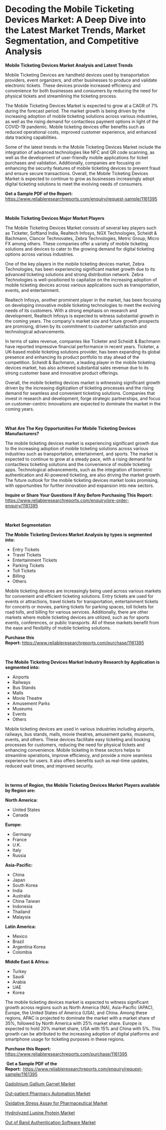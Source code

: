 <p><h1>Decoding the Mobile Ticketing Devices Market: A Deep Dive into the Latest Market Trends, Market Segmentation, and Competitive Analysis</h1></p><p><strong>Mobile Ticketing Devices Market Analysis and Latest Trends</strong></p>
<p><p>Mobile Ticketing Devices are handheld devices used by transportation providers, event organizers, and other businesses to produce and validate electronic tickets. These devices provide increased efficiency and convenience for both businesses and consumers by reducing the need for physical tickets and streamlining the ticketing process.</p><p>The Mobile Ticketing Devices Market is expected to grow at a CAGR of 7% during the forecast period. The market growth is being driven by the increasing adoption of mobile ticketing solutions across various industries, as well as the rising demand for contactless payment options in light of the COVID-19 pandemic. Mobile ticketing devices offer benefits such as reduced operational costs, improved customer experience, and enhanced data tracking capabilities.</p><p>Some of the latest trends in the Mobile Ticketing Devices Market include the integration of advanced technologies like NFC and QR code scanning, as well as the development of user-friendly mobile applications for ticket purchases and validation. Additionally, companies are focusing on enhancing the security features of mobile ticketing devices to prevent fraud and ensure secure transactions. Overall, the Mobile Ticketing Devices Market is expected to continue to grow as businesses increasingly adopt digital ticketing solutions to meet the evolving needs of consumers.</p></p>
<p><strong>Get a Sample PDF of the Report:&nbsp;</strong> <a href="https://www.reliableresearchreports.com/enquiry/request-sample/1161395">https://www.reliableresearchreports.com/enquiry/request-sample/1161395</a></p>
<p>&nbsp;</p>
<p><strong>Mobile Ticketing Devices Major Market Players</strong></p>
<p><p>The Mobile Ticketing Devices Market consists of several key players such as Ticketer, Softland India, Realtech Infosys, NGX Technologies, Scheidt & Bachmann, Clancor Technovates, Zebra Technologies, Metric Group, Micro FX among others. These companies offer a variety of mobile ticketing solutions and devices to cater to the growing demand for digital ticketing options across various industries.</p><p>One of the key players in the mobile ticketing devices market, Zebra Technologies, has been experiencing significant market growth due to its advanced ticketing solutions and strong distribution network. Zebra Technologies is well-positioned to capitalize on the increasing adoption of mobile ticketing devices across various applications such as transportation, events, and entertainment.</p><p>Realtech Infosys, another prominent player in the market, has been focusing on developing innovative mobile ticketing technologies to meet the evolving needs of its customers. With a strong emphasis on research and development, Realtech Infosys is expected to witness substantial growth in the coming years. The company's market size and future growth prospects are promising, driven by its commitment to customer satisfaction and technological advancements.</p><p>In terms of sales revenue, companies like Ticketer and Scheidt & Bachmann have reported impressive financial performance in recent years. Ticketer, a UK-based mobile ticketing solutions provider, has been expanding its global presence and enhancing its product portfolio to stay ahead of the competition. Scheidt & Bachmann, a leading player in the mobile ticketing devices market, has also achieved substantial sales revenue due to its strong customer base and innovative product offerings.</p><p>Overall, the mobile ticketing devices market is witnessing significant growth driven by the increasing digitization of ticketing processes and the rising demand for seamless and convenient ticketing solutions. Companies that invest in research and development, forge strategic partnerships, and focus on customer-centric innovations are expected to dominate the market in the coming years.</p></p>
<p>&nbsp;</p>
<p><strong>What Are The Key Opportunities For Mobile Ticketing Devices Manufacturers?</strong></p>
<p><p>The mobile ticketing devices market is experiencing significant growth due to the increasing adoption of mobile ticketing solutions across various industries such as transportation, entertainment, and sports. The market is expected to continue to grow at a steady pace, with a rising demand for contactless ticketing solutions and the convenience of mobile ticketing apps. Technological advancements, such as the integration of biometric authentication and AI-powered ticketing, are also driving the market growth. The future outlook for the mobile ticketing devices market looks promising, with opportunities for further innovation and expansion into new sectors.</p></p>
<p><strong>Inquire or Share Your Questions If Any Before Purchasing This Report:</strong> <a href="https://www.reliableresearchreports.com/enquiry/pre-order-enquiry/1161395">https://www.reliableresearchreports.com/enquiry/pre-order-enquiry/1161395</a></p>
<p>&nbsp;</p>
<p><strong>Market Segmentation</strong></p>
<p><strong>The Mobile Ticketing Devices Market Analysis by types is segmented into:</strong></p>
<p><ul><li>Entry Tickets</li><li>Travel Tickets</li><li>Entertainment Tickets</li><li>Parking Tickets</li><li>Toll Tickets</li><li>Billing</li><li>Others</li></ul></p>
<p><p>Mobile ticketing devices are increasingly being used across various markets for convenient and efficient ticketing solutions. Entry tickets are used for events or attractions, travel tickets for transportation, entertainment tickets for concerts or movies, parking tickets for parking spaces, toll tickets for road tolls, and billing for various services. Additionally, there are other markets where mobile ticketing devices are utilized, such as for sports events, conferences, or public transports. All of these markets benefit from the ease and flexibility of mobile ticketing solutions.</p></p>
<p><strong>Purchase this Report:&nbsp;</strong><a href="https://www.reliableresearchreports.com/purchase/1161395">https://www.reliableresearchreports.com/purchase/1161395</a></p>
<p>&nbsp;</p>
<p><strong>The Mobile Ticketing Devices Market Industry Research by Application is segmented into:</strong></p>
<p><ul><li>Airports</li><li>Railways</li><li>Bus Stands</li><li>Malls</li><li>Movie Theatre</li><li>Amusement Parks</li><li>Museums</li><li>Events</li><li>Others</li></ul></p>
<p><p>Mobile ticketing devices are used in various industries including airports, railways, bus stands, malls, movie theatres, amusement parks, museums, events, and others. These devices facilitate easy ticketing and booking processes for customers, reducing the need for physical tickets and enhancing convenience. Mobile ticketing in these sectors helps to streamline operations, improve efficiency, and provide a more seamless experience for users. It also offers benefits such as real-time updates, reduced wait times, and improved security.</p></p>
<p>&nbsp;</p>
<p><strong>In terms of Region, the Mobile Ticketing Devices Market Players available by Region are:</strong></p>
<p>
    <p> <strong> North America: </strong>
        <ul>
            <li>United States</li>
            <li>Canada</li>
        </ul>
        </p> 
    <p> <strong> Europe: </strong>
        <ul>
            <li>Germany</li>
            <li>France</li>
            <li>U.K.</li>
            <li>Italy</li>
            <li>Russia</li>
        </ul>
        </p> 
    <p> <strong> Asia-Pacific: </strong>
        <ul>
            <li>China</li>
            <li>Japan</li>
            <li>South Korea</li>
            <li>India</li>
            <li>Australia</li>
            <li>China Taiwan</li>
            <li>Indonesia</li>
            <li>Thailand</li>
            <li>Malaysia</li>
        </ul>
        </p> 
    <p> <strong> Latin America: </strong>
        <ul>
            <li>Mexico</li>
            <li>Brazil</li>
            <li>Argentina Korea</li>
            <li>Colombia</li>
        </ul>
        </p> 
    <p> <strong> Middle East & Africa: </strong>
        <ul>
            <li>Turkey</li>
            <li>Saudi</li>
            <li>Arabia</li>
            <li>UAE</li>
            <li>Korea</li>
        </ul>
    </p>
    </p>
<p><p>The mobile ticketing devices market is expected to witness significant growth across regions such as North America (NA), Asia-Pacific (APAC), Europe, the United States of America (USA), and China. Among these regions, APAC is projected to dominate the market with a market share of 35%, followed by North America with 25% market share. Europe is expected to hold 20% market share, USA with 15% and China with 5%. This growth can be attributed to the increasing adoption of digital platforms and smartphone usage for ticketing purposes in these regions.</p></p>
<p><strong>Purchase this Report: </strong><a href="https://www.reliableresearchreports.com/purchase/1161395">https://www.reliableresearchreports.com/purchase/1161395</a></p>
<p>&nbsp;<strong>Get a Sample PDF of the Report:&nbsp;&nbsp;</strong><a href="https://www.reliableresearchreports.com/enquiry/request-sample/1161395">https://www.reliableresearchreports.com/enquiry/request-sample/1161395</a></p>
<p><strong></strong></p>
<p><p><a href="https://issuu.com/reportprime-2/docs/gadolinium-gallium-garnet-market-size-2030.pptx">Gadolinium Gallium Garnet Market</a></p><p><a href="https://github.com/ruddyyedelwadw/Market-Research-Report-List-1/blob/main/out-patient-pharmacy-automation-market.md">Out-patient Pharmacy Automation Market</a></p><p><a href="https://github.com/FassouRP/Market-Research-Report-List-3/blob/main/oxidative-stress-assay-for-pharmaceutical-market.md">Oxidative Stress Assay for Pharmaceutical Market</a></p><p><a href="https://issuu.com/reportprime-2/docs/hydrolyzed-lupine-protein-market-size-2030.pptx">Hydrolyzed Lupine Protein Market</a></p><p><a href="https://github.com/jaidynmorantestelletmjzya/Market-Research-Report-List-1/blob/main/out-of-band-authentication-software-market.md">Out of Band Authentication Software Market</a></p></p>